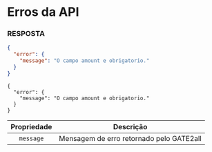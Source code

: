 # Erros da API

### RESPOSTA

```json
{
  "error": {
    "message": "O campo amount e obrigatorio."
  }
}
```


```shell
{
  "error": {
    "message": "O campo amount e obrigatorio."
  }
}
```


Propriedade | Descrição
:----------:|---------|
|`message`|Mensagem de erro retornado pelo GATE2all